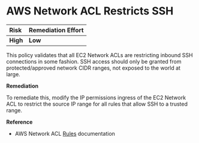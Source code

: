 # AWS Network ACL Restricts SSH

| Risk     | Remediation Effort |
| :------- | :----------------- |
| **High** | **Low**            |

This policy validates that all EC2 Network ACLs are restricting inbound SSH connections in some fashion. SSH access should only be granted from protected/approved network CIDR ranges, not exposed to the world at large.

**Remediation**

To remediate this, modify the IP permissions ingress of the EC2 Network ACL to restrict the source IP range for all rules that allow SSH to a trusted range.

**Reference**

- AWS Network ACL [Rules](https://docs.aws.amazon.com/vpc/latest/userguide/vpc-network-acls.html#nacl-rules) documentation
